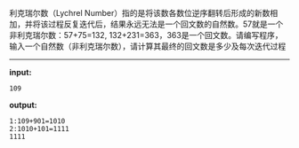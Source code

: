 利克瑞尔数（Lychrel Number）指的是将该数各数位逆序翻转后形成的新数相加，并将该过程反复迭代后，结果永远无法是一个回文数的自然数。57就是一个非利克瑞尔数：57+75=132, 132+231=363，363是一个回文数。请编写程序，输入一个自然数（非利克瑞尔数），请计算其最终的回文数是多少及每次迭代过程
****
**input:**
```
109
```
**output:**
```
1:109+901=1010
2:1010+101=1111
1111
```
